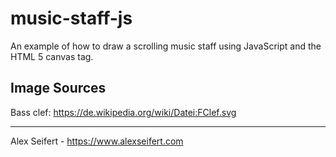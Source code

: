 # music-staff-js

An example of how to draw a scrolling music staff using JavaScript and the HTML 5 canvas tag.


## Image Sources
Bass clef: https://de.wikipedia.org/wiki/Datei:FClef.svg

---

Alex Seifert - https://www.alexseifert.com
